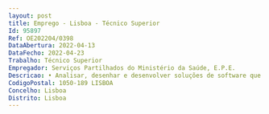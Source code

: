 ```yaml
--- 
layout: post
title: Emprego - Lisboa - Técnico Superior
Id: 95897
Ref: OE202204/0398
DataAbertura: 2022-04-13
DataFecho: 2022-04-23
Trabalho: Técnico Superior
Empregador: Serviços Partilhados do Ministério da Saúde, E.P.E.
Descricao: • Analisar, desenhar e desenvolver soluções de software que permitam automatizar serviços de infraestrutura • Desenvolvimento de soluções à medida para serviços self service • Propor, planear e desenvolver melhorias a processos de administração de sistemas • Documentação do software desenvolvido • Manutenção do software desenvolvido.
CodigoPostal: 1050-189 LISBOA
Concelho: Lisboa
Distrito: Lisboa
--- 
```

